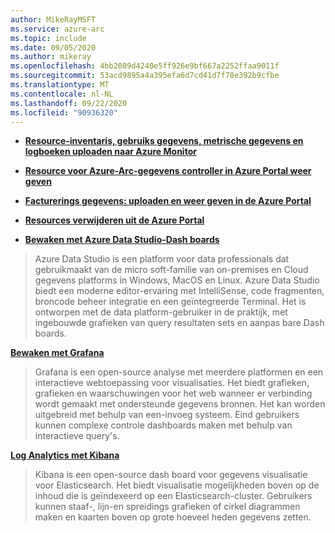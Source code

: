 ```yaml
---
author: MikeRayMSFT
ms.service: azure-arc
ms.topic: include
ms.date: 09/05/2020
ms.author: mikeray
ms.openlocfilehash: 4bb2089d4240e5ff926e9bf667a2252ffaa9011f
ms.sourcegitcommit: 53acd9895a4a395efa6d7cd41d7f78e392b9cfbe
ms.translationtype: MT
ms.contentlocale: nl-NL
ms.lasthandoff: 09/22/2020
ms.locfileid: "90936320"
---
```

- **[Resource-inventaris, gebruiks gegevens, metrische gegevens en logboeken uploaden naar Azure Monitor](../articles/azure-arc/data/upload-metrics-and-logs-to-azure-monitor.md)**

- **[Resource voor Azure-Arc-gegevens controller in Azure Portal weer geven](../articles/azure-arc/data/view-data-controller-in-azure-portal.md)**

- **[Facturerings gegevens: uploaden en weer geven in de Azure Portal](../articles/azure-arc/data/view-billing-data-in-azure.md)**

- **[Resources verwijderen uit de Azure Portal](../articles/azure-arc/data/delete-azure-resources.md)**

- **[Bewaken met Azure Data Studio-Dash boards](../articles/azure-arc/data/azure-data-studio-dashboards.md)**
> Azure Data Studio is een platform voor data professionals dat gebruikmaakt van de micro soft-familie van on-premises en Cloud gegevens platforms in Windows, MacOS en Linux. Azure Data Studio biedt een moderne editor-ervaring met IntelliSense, code fragmenten, broncode beheer integratie en een geïntegreerde Terminal. Het is ontworpen met de data platform-gebruiker in de praktijk, met ingebouwde grafieken van query resultaten sets en aanpas bare Dash boards.

**[Bewaken met Grafana](../articles/azure-arc/data/monitor-grafana-kibana.md)**
> Grafana is een open-source analyse met meerdere platformen en een interactieve webtoepassing voor visualisaties. Het biedt grafieken, grafieken en waarschuwingen voor het web wanneer er verbinding wordt gemaakt met ondersteunde gegevens bronnen. Het kan worden uitgebreid met behulp van een-invoeg systeem. Eind gebruikers kunnen complexe controle dashboards maken met behulp van interactieve query's.

**[Log Analytics met Kibana](../articles/azure-arc/data/monitor-grafana-kibana.md)**
>Kibana is een open-source dash board voor gegevens visualisatie voor Elasticsearch. Het biedt visualisatie mogelijkheden boven op de inhoud die is geïndexeerd op een Elasticsearch-cluster. Gebruikers kunnen staaf-, lijn-en spreidings grafieken of cirkel diagrammen maken en kaarten boven op grote hoeveel heden gegevens zetten.
